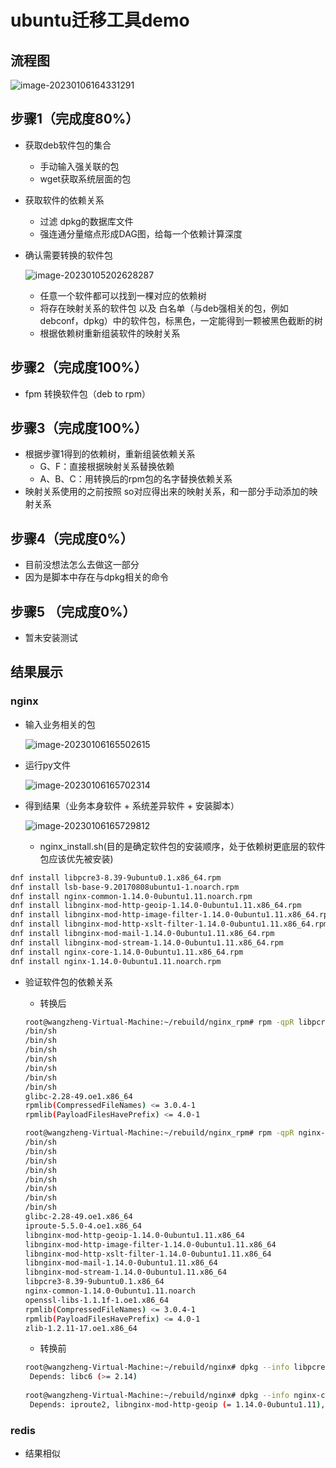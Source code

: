 # ubuntu迁移工具demo



## 流程图

![image-20230106164331291](C:\Users\w30041197\AppData\Roaming\Typora\typora-user-images\image-20230106164331291.png)



## 步骤1（完成度80%）

+ 获取deb软件包的集合

  + 手动输入强关联的包
  + wget获取系统层面的包

+ 获取软件的依赖关系

  + 过滤 dpkg的数据库文件
  + 强连通分量缩点形成DAG图，给每一个依赖计算深度

+ 确认需要转换的软件包

  ![image-20230105202628287](C:\Users\w30041197\AppData\Roaming\Typora\typora-user-images\image-20230105202628287.png)

  + 任意一个软件都可以找到一棵对应的依赖树
  + 将存在映射关系的软件包 以及 白名单（与deb强相关的包，例如debconf，dpkg）中的软件包，标黑色，一定能得到一颗被黑色截断的树
  + 根据依赖树重新组装软件的映射关系

## 步骤2（完成度100%）

+ fpm 转换软件包（deb to rpm）



## 步骤3（完成度100%）

+ 根据步骤1得到的依赖树，重新组装依赖关系
  + G、F：直接根据映射关系替换依赖
  + A、B、C：用转换后的rpm包的名字替换依赖关系
+ 映射关系使用的之前按照 so对应得出来的映射关系，和一部分手动添加的映射关系



## 步骤4（完成度0%）

+ 目前没想法怎么去做这一部分
+ 因为是脚本中存在与dpkg相关的命令



## 步骤5 （完成度0%）

+ 暂未安装测试





## 结果展示

### nginx

+ 输入业务相关的包

  ![image-20230106165502615](C:\Users\w30041197\AppData\Roaming\Typora\typora-user-images\image-20230106165502615.png)

+ 运行py文件

  ![image-20230106165702314](C:\Users\w30041197\AppData\Roaming\Typora\typora-user-images\image-20230106165702314.png)

+ 得到结果（业务本身软件 + 系统差异软件 +  安装脚本）

  ![image-20230106165729812](C:\Users\w30041197\AppData\Roaming\Typora\typora-user-images\image-20230106165729812.png)

  + nginx_install.sh(目的是确定软件包的安装顺序，处于依赖树更底层的软件包应该优先被安装)

```bash
dnf install libpcre3-8.39-9ubuntu0.1.x86_64.rpm
dnf install lsb-base-9.20170808ubuntu1-1.noarch.rpm
dnf install nginx-common-1.14.0-0ubuntu1.11.noarch.rpm
dnf install libnginx-mod-http-geoip-1.14.0-0ubuntu1.11.x86_64.rpm
dnf install libnginx-mod-http-image-filter-1.14.0-0ubuntu1.11.x86_64.rpm
dnf install libnginx-mod-http-xslt-filter-1.14.0-0ubuntu1.11.x86_64.rpm
dnf install libnginx-mod-mail-1.14.0-0ubuntu1.11.x86_64.rpm
dnf install libnginx-mod-stream-1.14.0-0ubuntu1.11.x86_64.rpm
dnf install nginx-core-1.14.0-0ubuntu1.11.x86_64.rpm
dnf install nginx-1.14.0-0ubuntu1.11.noarch.rpm
```

+ 验证软件包的依赖关系

  + 转换后

  ```bash
  root@wangzheng-Virtual-Machine:~/rebuild/nginx_rpm# rpm -qpR libpcre3-8.39-9ubuntu0.1.x86_64.rpm
  /bin/sh
  /bin/sh
  /bin/sh
  /bin/sh
  /bin/sh
  /bin/sh
  /bin/sh
  glibc-2.28-49.oe1.x86_64
  rpmlib(CompressedFileNames) <= 3.0.4-1
  rpmlib(PayloadFilesHavePrefix) <= 4.0-1
  
  root@wangzheng-Virtual-Machine:~/rebuild/nginx_rpm# rpm -qpR nginx-core-1.14.0-0ubuntu1.11.x86_64.rpm
  /bin/sh
  /bin/sh
  /bin/sh
  /bin/sh
  /bin/sh
  /bin/sh
  /bin/sh
  /bin/sh
  glibc-2.28-49.oe1.x86_64
  iproute-5.5.0-4.oe1.x86_64
  libnginx-mod-http-geoip-1.14.0-0ubuntu1.11.x86_64
  libnginx-mod-http-image-filter-1.14.0-0ubuntu1.11.x86_64
  libnginx-mod-http-xslt-filter-1.14.0-0ubuntu1.11.x86_64
  libnginx-mod-mail-1.14.0-0ubuntu1.11.x86_64
  libnginx-mod-stream-1.14.0-0ubuntu1.11.x86_64
  libpcre3-8.39-9ubuntu0.1.x86_64
  nginx-common-1.14.0-0ubuntu1.11.noarch
  openssl-libs-1.1.1f-1.oe1.x86_64
  rpmlib(CompressedFileNames) <= 3.0.4-1
  rpmlib(PayloadFilesHavePrefix) <= 4.0-1
  zlib-1.2.11-17.oe1.x86_64
  ```

  + 转换前

  ```bash
  root@wangzheng-Virtual-Machine:~/rebuild/nginx# dpkg --info libpcre3_8.39-9ubuntu0.1_amd64.deb | grep Depends
   Depends: libc6 (>= 2.14)
   
  root@wangzheng-Virtual-Machine:~/rebuild/nginx# dpkg --info nginx-core_1.14.0-0ubuntu1.11_amd64.deb | grep Depends
   Depends: iproute2, libnginx-mod-http-geoip (= 1.14.0-0ubuntu1.11), libnginx-mod-http-image-filter (= 1.14.0-0ubuntu1.11), libnginx-mod-http-xslt-filter (= 1.14.0-0ubuntu1.11), libnginx-mod-mail (= 1.14.0-0ubuntu1.11), libnginx-mod-stream (= 1.14.0-0ubuntu1.11), nginx-common (= 1.14.0-0ubuntu1.11), libc6 (>= 2.27), libpcre3, libssl1.1 (>= 1.1.0), zlib1g (>= 1:1.1.4)
  ```

### 	redis	

+ 结果相似